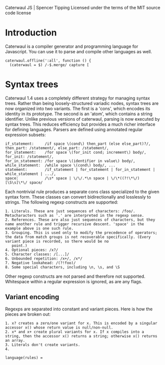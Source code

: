 Caterwaul JS | Spencer Tipping
Licensed under the terms of the MIT source code license

# Introduction

Caterwaul is a compiler generator and programming language for Javascript. You can use it to parse and compile other languages as well.

    caterwaul.offline(':all', function () {
      (caterwaul = $) /-$.merge/ capture [

# Syntax trees

Caterwaul 1.4 uses a completely different strategy for managing syntax trees. Rather than being loosely-structured variadic nodes, syntax trees are now organized into two variants. The first
is a 'cons', which encodes its identity in its prototype. The second is an 'atom', which contains a string identifier. Unlike previous versions of caterwaul, parsing is now executed by syntax
trees. This reduces efficiency but provides a much richer interface for defining languages. Parsers are defined using annotated regular expression subsets:

    if_statement:     /if space \(cond\) then_part (else else_part)?/, then_part: /statement/, else_part: /statement/,
    for_statement:    /for space \(for_init cond; increment\) body/, for_init: /statement/,
    for_in_statement: /for space \(identifier in value\) body/,
    while_statement:  /while space \(cond\) body/, ...
    statement:        /if_statement | for_statement | for_in_statement | while_statement | .../,
    space:            /\s* space | \/\/.*\n space | \/\*((?!\*\/)[\S\s]\*\/ space/

Each nontrivial rule produces a separate cons class specialized to the given syntax form. These classes can convert bidirectionally and losslessly to strings. The following regexp constructs
are supported:

    1. Literals. These are just sequences of characters: /foo/. Metacharacters such as '.' are interpreted in the regexp sense.
    2. References. These are also just sequences of characters, but they name another rule and trigger recursive descent. 'space' in the example above is one such rule.
    3. Grouping. This is used only to modify the precedence of operators; the data from match groups is not recoverable specifically. (Every variant piece is recorded, so there would be no
       point.)
    4. Optional pieces: /x?/
    5. Character classes: /[...]/
    6. Unbounded repetition: /x+/, /x*/
    7. Negative lookahead: /(?!foo)/
    8. Some special characters, including \n, \s, and \S

Other regexp constructs are not parsed and therefore not supported. Whitespace within a regular expression is ignored, as are any flags.

## Variant encoding

Regexps are separated into constant and variant pieces. Here is how the pieces are broken out:

    1. x? creates a zero/one variant for x. This is encoded by a singular accessor x() whose return value is null/non-null.
    2. x* and x+ create plural variants for x. If x compiles into a string, then the accessor x() returns a string; otherwise x() returns an array.
    3. Literals don't create variants.
    4. 

    language(rules) = 
